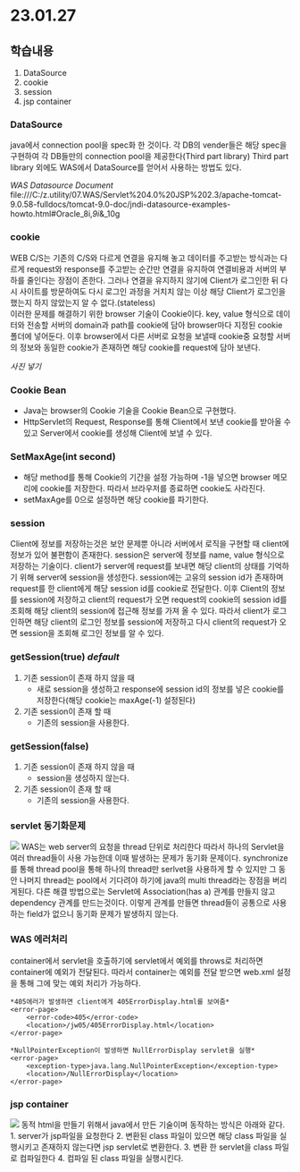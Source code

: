 # 23.01.27

## 학습내용
1. DataSource
2. cookie
3. session
4. jsp container



### DataSource
java에서 connection pool을 spec화 한 것이다. 각 DB의 vender들은 해당 spec을 구현하여 각 DB들만의 connection pool을 제공한다(Third part library)
Third part library 외에도 WAS에서 DataSource를 얻어서 사용하는 방법도 있다.

*WAS Datasource Document*
file:///C:/z.utility/07.WAS/Servlet%204.0%20JSP%202.3/apache-tomcat-9.0.58-fulldocs/tomcat-9.0-doc/jndi-datasource-examples-howto.html#Oracle_8i,_9i_&_10g



### cookie 
WEB C/S는 기존의 C/S와 다르게 연결을 유지해 놓고 데이터를 주고받는 방식과는 다르게 request와 response를 주고받는 순간만 연결을 유지하여 연결비용과 서버의 부하를 줄인다는 장점이 존한다.
그러나 연결을 유지하지 않기에 Client가 로그인한 뒤 다시 사이트를 방문하여도 다시 로그인 과정을 거치치 않는 이상 해당 Client가 로그인을 했는지 하지 않았는지 알 수 없다.(stateless)  
이러한 문제를 해결하기 위한 browser 기술이 Cookie이다.
key, value 형식으로 데이터와 전송할 서버의 domain과 path를 cookie에 담아 browser마다 지정된 cookie 폴더에 넣어둔다.
이후 browser에서 다른 서버로 요청을 보낼때 cookie중 요청할 서버의 정보와 동일한 cookie가 존재하면 해당 cookie를 request에 담아 보낸다.

*사진 넣기*


### Cookie Bean
 - Java는 browser의 Cookie 기술을 Cookie Bean으로 구현했다.
 - HttpServlet의 Request, Response를 통해 Client에서 보낸 cookie를 받아올 수 있고 Server에서 cookie를 생성해 Client에 보낼 수 있다.



### SetMaxAge(int second) 
 - 해당 method를 통해 Cookie의 기간을 설정 가능하며 -1을 넣으면 browser 메모리에 cookie를 저장한다. 따라서 브라우저를 종료하면 cookie도 사라진다.
 - setMaxAge를 0으로 설정하면 해당 cookie를 파기한다.



### session
Client에 정보를 저장하는것은 보안 문제뿐 아니라 서버에서 로직을 구현할 때 client에 정보가 있어 불편함이 존재한다.
session은 server에 정보를 name, value 형식으로 저장하는 기술이다. client가 server에 request를 보내면 해당 client의 상태를 기억하기 위해 server에 session을 생성한다.
session에는 고유의  session id가 존재하며 request를 한 client에게 해당 session id를 cookie로 전달한다. 
이후 Client의 정보를 session에 저장하고 client의 request가 오면 request의 cookie의 session id를 조회해 해당 client의 session에 접근해 정보를 가져 올 수 있다.
따라서 client가 로그인하면 해당 client의 로그인 정보를 session에 저장하고 다시 client의 request가 오면 session을 조회해 로그인 정보를 알 수 있다.


### getSession(true) *default*
 1. 기존 session이 존재 하지 않을 때
	- 새로 session을 생성하고 response에 session id의 정보를 넣은 cookie를 저장한다(해당 cookie는 maxAge(-1) 설정된다)
 2. 기존 session이 존재 할 때
	- 기존의 session을 사용한다.
	
### getSession(false)
 1. 기존 session이 존재 하지 않을 때
	- session을 생성하지 않는다.
 2. 기존 session이 존재 할 때
	- 기존의 session을 사용한다.



### servlet 동기화문제 
<img src="https://user-images.githubusercontent.com/115130757/215306570-35641802-4259-404c-b7d3-db8e0f998d56.PNG">
WAS는 web server의 요청을  thread 단위로 처리한다 따라서 하나의 Servlet을 여러 thread들이 사용 가능한데 이때 발생하는 문제가 동기화 문제이다.
synchronize를 통해 thread pool을 통해 하나의 thread만 serlvet을 사용하게 할 수 있지만 그 동안 나머지 thread는 pool에서 기다려야 하기에 java의 multi thread라는 장점을 버리게된다.
다른 해결 방법으로는 Servlet에 Association(has a) 관계를 만들지 않고 dependency 관계를 만드는것이다. 이렇게 관계를 만들면 thread들이 공통으로 사용하는 field가 없으니 동기화 문제가 발생하지 않는다.




### WAS 에러처리
container에서 servlet을 호출하기에 servlet에서 예외를 throws로 처리하면 container에 예외가 전달된다.
따라서 container는 예외를 전달 받으면 web.xml 설정을 통해 그에 맞는 예외 처리가 가능하다. 
```
*405에러가 발생하면 client에게 405ErrorDisplay.html를 보여줌*
<error-page>
	<error-code>405</error-code>
	<location>/jw05/405ErrorDisplay.html</location>
</error-page>

*NullPointerException이 발생하면 NullErrorDisplay servlet을 실행*
<error-page>
	<exception-type>java.lang.NullPointerException</exception-type>
	<location>/NullErrorDisplay</location>
</error-page>
```




### jsp container
<img src="https://user-images.githubusercontent.com/115130757/215306569-f7b879de-cfa4-422d-876b-611b886cb84c.PNG">
동적 html을 만들기 위해서 java에서 만든 기술이며 동작하는 방식은 아래와 같다.
1. server가 jsp파일을 요청한다
2. 변환된 class 파일이 있으면 해당 class 파일을 실행시키고 존재하지 않는다면 jsp servlet로 변환한다.
3. 변환 한 servlet을 class 파일로 컴파일한다
4. 컴파일 된 class 파일을 실행시킨다.
